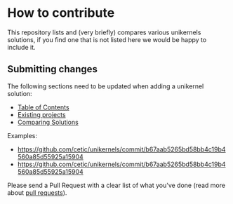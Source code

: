 # How to contribute

This repository lists and (very briefly) compares various unikernels solutions, if you find one that is not listed here we would be happy to include it.

## Submitting changes

The following sections need to be updated when adding a unikernel solution: 

* [Table of Contents](https://github.com/cetic/unikernels#table-of-contents)
* [Existing projects](https://github.com/cetic/unikernels#existing-projects) 
* [Comparing Solutions](https://github.com/cetic/unikernels#comparing-solutions)

Examples:

* https://github.com/cetic/unikernels/commit/b67aab5265bd58bb4c19b4560a85d55925a15904
* https://github.com/cetic/unikernels/commit/b67aab5265bd58bb4c19b4560a85d55925a15904

Please send a Pull Request with a clear list of what you've done (read more about [pull requests](http://help.github.com/pull-requests/)). 

